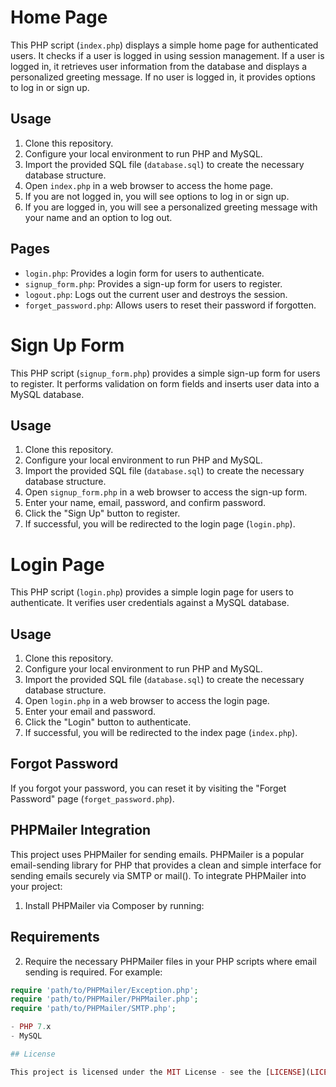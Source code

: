 # Home Page

This PHP script (`index.php`) displays a simple home page for authenticated users. It checks if a user is logged in using session management. If a user is logged in, it retrieves user information from the database and displays a personalized greeting message. If no user is logged in, it provides options to log in or sign up.

## Usage

1. Clone this repository.
2. Configure your local environment to run PHP and MySQL.
3. Import the provided SQL file (`database.sql`) to create the necessary database structure.
4. Open `index.php` in a web browser to access the home page.
5. If you are not logged in, you will see options to log in or sign up.
6. If you are logged in, you will see a personalized greeting message with your name and an option to log out.

## Pages

- `login.php`: Provides a login form for users to authenticate.
- `signup_form.php`: Provides a sign-up form for users to register.
- `logout.php`: Logs out the current user and destroys the session.
- `forget_password.php`: Allows users to reset their password if forgotten.

# Sign Up Form

This PHP script (`signup_form.php`) provides a simple sign-up form for users to register. It performs validation on form fields and inserts user data into a MySQL database.

## Usage

1. Clone this repository.
2. Configure your local environment to run PHP and MySQL.
3. Import the provided SQL file (`database.sql`) to create the necessary database structure.
4. Open `signup_form.php` in a web browser to access the sign-up form.
5. Enter your name, email, password, and confirm password.
6. Click the "Sign Up" button to register.
7. If successful, you will be redirected to the login page (`login.php`).
   
# Login Page

This PHP script (`login.php`) provides a simple login page for users to authenticate. It verifies user credentials against a MySQL database.

## Usage

1. Clone this repository.
2. Configure your local environment to run PHP and MySQL.
3. Import the provided SQL file (`database.sql`) to create the necessary database structure.
4. Open `login.php` in a web browser to access the login page.
5. Enter your email and password.
6. Click the "Login" button to authenticate.
7. If successful, you will be redirected to the index page (`index.php`).

## Forgot Password

If you forgot your password, you can reset it by visiting the "Forget Password" page (`forget_password.php`).

## PHPMailer Integration

This project uses PHPMailer for sending emails. PHPMailer is a popular email-sending library for PHP that provides a clean and simple interface for sending emails securely via SMTP or mail(). To integrate PHPMailer into your project:

1. Install PHPMailer via Composer by running:
## Requirements

2. Require the necessary PHPMailer files in your PHP scripts where email sending is required. For example:
```php
require 'path/to/PHPMailer/Exception.php';
require 'path/to/PHPMailer/PHPMailer.php';
require 'path/to/PHPMailer/SMTP.php';

- PHP 7.x
- MySQL

## License

This project is licensed under the MIT License - see the [LICENSE](LICENSE) file for details.
